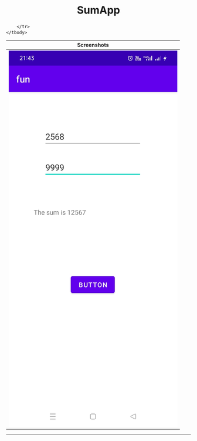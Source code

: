 #  <h1 align="center">SumApp</h1>
<table>
    <thead>
        <tr>
          <th colspan="2"><b>Screenshots</b></th>
        </tr>
    </thead>
    <tbody>
        <tr>
            <td><img src="Sum.jpeg" widht="300"></td>
            
        </tr>
    </tbody>
</table>
<hr size="4" noshade="">
